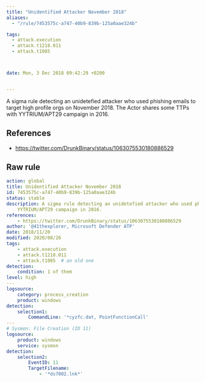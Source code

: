 ```yaml
---
title: "Unidentified Attacker November 2018"
aliases:
  - "/rule/7453575c-a747-40b9-839b-125a0aae324b"

tags:
  - attack.execution
  - attack.t1218.011
  - attack.t1085



date: Mon, 3 Dec 2018 09:42:29 +0200


---
```


A sigma rule detecting an unidetefied attacker who used phishing emails to target high profile orgs on November 2018. The Actor shares some TTPs with YYTRIUM/APT29 campaign in 2016.

<!--more-->




## References

* https://twitter.com/DrunkBinary/status/1063075530180886529


## Raw rule
```yaml
action: global
title: Unidentified Attacker November 2018
id: 7453575c-a747-40b9-839b-125a0aae324b
status: stable
description: A sigma rule detecting an unidetefied attacker who used phishing emails to target high profile orgs on November 2018. The Actor shares some TTPs with
    YYTRIUM/APT29 campaign in 2016.
references:
    - https://twitter.com/DrunkBinary/status/1063075530180886529
author: '@41thexplorer, Microsoft Defender ATP'
date: 2018/11/20
modified: 2020/08/26
tags:
    - attack.execution
    - attack.t1218.011
    - attack.t1085  # an old one
detection:
    condition: 1 of them
level: high
---
logsource:
    category: process_creation
    product: windows
detection:
    selection1:
        CommandLine: '*cyzfc.dat, PointFunctionCall'
---
# Sysmon: File Creation (ID 11)
logsource:
    product: windows
    service: sysmon
detection:
    selection2:
        EventID: 11
        TargetFilename: 
            - '*ds7002.lnk*' 
```
